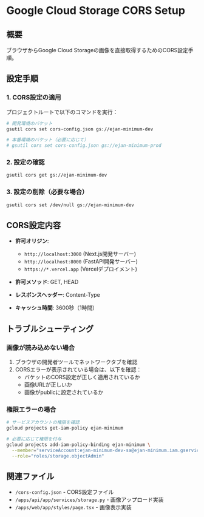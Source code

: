 # Google Cloud Storage CORS Setup

## 概要
ブラウザからGoogle Cloud Storageの画像を直接取得するためのCORS設定手順。

## 設定手順

### 1. CORS設定の適用
プロジェクトルートで以下のコマンドを実行：

```bash
# 開発環境のバケット
gsutil cors set cors-config.json gs://ejan-minimum-dev

# 本番環境のバケット（必要に応じて）
# gsutil cors set cors-config.json gs://ejan-minimum-prod
```

### 2. 設定の確認
```bash
gsutil cors get gs://ejan-minimum-dev
```

### 3. 設定の削除（必要な場合）
```bash
gsutil cors set /dev/null gs://ejan-minimum-dev
```

## CORS設定内容

- **許可オリジン**:
  - `http://localhost:3000` (Next.js開発サーバー)
  - `http://localhost:8000` (FastAPI開発サーバー)
  - `https://*.vercel.app` (Vercelデプロイメント)

- **許可メソッド**: GET, HEAD
- **レスポンスヘッダー**: Content-Type
- **キャッシュ時間**: 3600秒（1時間）

## トラブルシューティング

### 画像が読み込めない場合

1. ブラウザの開発者ツールでネットワークタブを確認
2. CORSエラーが表示されている場合は、以下を確認：
   - バケットのCORS設定が正しく適用されているか
   - 画像URLが正しいか
   - 画像がpublicに設定されているか

### 権限エラーの場合

```bash
# サービスアカウントの権限を確認
gcloud projects get-iam-policy ejan-minimum

# 必要に応じて権限を付与
gcloud projects add-iam-policy-binding ejan-minimum \
  --member="serviceAccount:ejan-minimum-dev-sa@ejan-minimum.iam.gserviceaccount.com" \
  --role="roles/storage.objectAdmin"
```

## 関連ファイル
- `/cors-config.json` - CORS設定ファイル
- `/apps/api/app/services/storage.py` - 画像アップロード実装
- `/apps/web/app/styles/page.tsx` - 画像表示実装